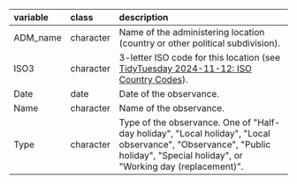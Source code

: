 |variable |class     |description                           |
|:--------|:---------|:-------------------------------------|
|ADM_name |character |Name of the administering location (country or other political subdivision). |
|ISO3     |character |3-letter ISO code for this location (see [TidyTuesday 2024-11-12: ISO Country Codes](https://tidytues.day/2024/2024-11-12)). |
|Date     |date      |Date of the observance. |
|Name     |character |Name of the observance. |
|Type     |character |Type of the observance. One of "Half-day holiday", "Local holiday", "Local observance", "Observance", "Public holiday", "Special holiday", or "Working day (replacement)". |
